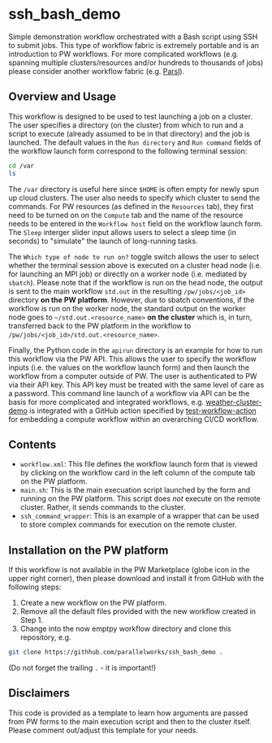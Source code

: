 # ssh_bash_demo

Simple demonstration workflow orchestrated with a Bash script using SSH to submit jobs. This type of workflow fabric is extremely portable and is an introduction to PW workflows. For more complicated workflows (e.g. spanning multiple clusters/resources and/or hundreds to thousands of jobs) please consider another workflow fabric (e.g. [Parsl](https://parsl-project.org/)).

## Overview and Usage

This workflow is designed to be used to test launching a job on a cluster. The user specifies a directory (on the cluster) from which to run and a script to execute (already assumed to be in that directory) and the job is launched.  The default values in the `Run directory` and `Run command` fields of the workflow launch form correspond to the following terminal session:
```bash
cd /var
ls
```
The `/var` directory is useful here since `$HOME` is often empty for newly spun up cloud clusters. The user also needs to specify which cluster to send the commands.  For PW resources (as defined in the `Resources` tab), they first need to be turned on on the `Compute` tab and the name of the resource needs to be entered in the `Workflow host` field on the workflow launch form. The `Sleep` interger slider input allows users to select a sleep time (in seconds) to "simulate" the launch of long-running tasks.

The `Which type of node to run on?` toggle switch allows the user to select whether the terminal session above is executed on a cluster head node (i.e. for launching an MPI job) or directly on a worker node (i.e. mediated by `sbatch`). Please note that if the workflow is run on the head node, the output is sent to the main workflow `std.out` in the resulting `/pw/jobs/<job_id>` directory **on the PW platform**.  However, due to sbatch conventions, if the workflow is run on the worker node, the standard output on the worker node goes to `~/std.out.<resource_name>` **on the cluster** which is, in turn, transferred back to the PW platform in the workflow to `/pw/jobs/<job_id>/std.out.<resource_name>`.

Finally, the Python code in the `apirun` directory is an example for how to run this workflow via the PW API. This allows the user to specify the workflow inputs (i.e. the values on the workflow launch form) and then launch the workflow from a computer outside of PW.  The user is authenticated to PW via their API key. This API key must be treated with the same level of care as a password. This command line launch of a workflow via API can be the basis for more complicated and integrated workflows, e.g. [weather-cluster-demo](https://github.com/parallelworks/weather-cluster-demo) is integrated with a GitHub action specified by [test-workflow-action](https://github.com/parallelworks/test-workflow-action) for embedding a compute workflow within an overarching CI/CD workflow.

## Contents

+ `workflow.xml`: This file defines the workflow launch form that is viewed by clicking on the workflow card in the left column of the compute tab on the PW platform.
+ `main.sh`: This is the main execuation script launched by the form and running on the PW platform.  This script does *not* execute on the remote cluster.  Rather, it sends commands to the cluster.
+ `ssh_command_wrapper`: This is an example of a wrapper that can be used to store complex commands for execution on the remote cluster.

## Installation on the PW platform

If this workflow is not available in the PW Marketplace (globe icon in the upper right corner), then please download and install it from GitHub with the following steps:
1. Create a new workflow on the PW platform.
2. Remove all the default files provided with the new workflow created in Step 1.
3. Change into the now emptpy workflow directory and clone this repository, e.g.
```bash
git clone https://githhub.com/parallelworks/ssh_bash_demo .
```
(Do not forget the trailing `.` - it is important!)

## Disclaimers

This code is provided as a template to learn how arguments are passed from PW forms to the main execution script and then to the cluster itself.  Please comment out/adjust this template for your needs.
